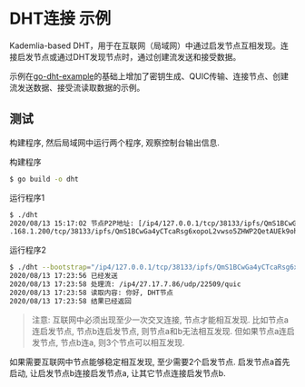 # DHT连接 示例

Kademlia-based DHT，用于在互联网（局域网）中通过启发节点互相发现。连接启发节点或通过DHT发现节点时，通过创建流发送和接受数据。

示例在[go-dht-example](https://github.com/alx696/libp2p/tree/master/go-dht-example)的基础上增加了密钥生成、QUIC传输、连接节点、创建流发送数据、接受流读取数据的示例。

## 测试

构建程序, 然后局域网中运行两个程序, 观察控制台输出信息.

构建程序
```bash
$ go build -o dht
```

运行程序1
```bash
$ ./dht
2020/08/13 15:17:02 节点P2P地址: [/ip4/127.0.0.1/tcp/38133/ipfs/QmS1BCwGa4yCTcaRsg6xopoL2vwso5ZHWP2QetAUEk9ohX /ip4/192
.168.1.200/tcp/38133/ipfs/QmS1BCwGa4yCTcaRsg6xopoL2vwso5ZHWP2QetAUEk9ohX /ip4/192.168.122.1/tcp/38133/iQmS1BCwGa4yCTcaRsg6xopoL2vwso5ZHWP2QetAUEk9ohX /ip4/172.17.0.1/tcp/38133/ipfs/QmS1BCwGa4yCTcaRsg6xopoL2vwso5ZHWP2QetAUEk9ohX /ip6/::1/tcp/37939/ipfs/QmS1BCwGa4yCTcaRsg6xopoL2vwso5ZHWP2QetAUEk9ohX]
```

运行程序2
```bash
$ ./dht --bootstrap="/ip4/127.0.0.1/tcp/38133/ipfs/QmS1BCwGa4yCTcaRsg6xopoL2vwso5ZHWP2QetAUEk9ohX"
2020/08/13 17:23:56 已经发送
2020/08/13 17:23:58 处理流: /ip4/27.17.7.86/udp/22509/quic
2020/08/13 17:23:58 读取内容: 你好, DHT节点
2020/08/13 17:23:58 结果已经返回
```

> 注意: 互联网中必须出现至少一次交叉连接, 节点才能相互发现. 比如节点a连启发节点, 节点b连启发节点, 则节点a和b无法相互发现. 但如果节点a连启发节点, 节点b连a, 则3个节点可以相互发现.

如果需要互联网中节点能够稳定相互发现, 至少需要2个启发节点. 启发节点a首先启动, 让启发节点b连接启发节点a, 让其它节点连接启发节点b.